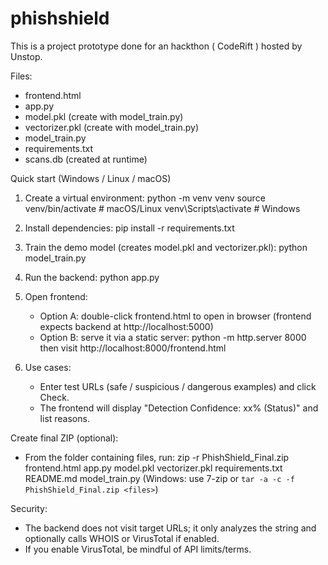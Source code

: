 # phishshield
This is a project prototype done for an hackthon ( CodeRift ) hosted by Unstop.

Files:
- frontend.html
- app.py
- model.pkl (create with model_train.py)
- vectorizer.pkl (create with model_train.py)
- model_train.py
- requirements.txt
- scans.db (created at runtime)

Quick start (Windows / Linux / macOS)
1. Create a virtual environment:
   python -m venv venv
   source venv/bin/activate   # macOS/Linux
   venv\Scripts\activate      # Windows

2. Install dependencies:
   pip install -r requirements.txt

3. Train the demo model (creates model.pkl and vectorizer.pkl):
   python model_train.py

4. Run the backend:
   python app.py

5. Open frontend:
   - Option A: double-click frontend.html to open in browser (frontend expects backend at http://localhost:5000)
   - Option B: serve it via a static server:
       python -m http.server 8000
     then visit http://localhost:8000/frontend.html

6. Use cases:
   - Enter test URLs (safe / suspicious / dangerous examples) and click Check.
   - The frontend will display "Detection Confidence: xx% (Status)" and list reasons.

Create final ZIP (optional):
- From the folder containing files, run:
  zip -r PhishShield_Final.zip frontend.html app.py model.pkl vectorizer.pkl requirements.txt README.md model_train.py
  (Windows: use 7-zip or `tar -a -c -f PhishShield_Final.zip <files>`)

Security:
- The backend does not visit target URLs; it only analyzes the string and optionally calls WHOIS or VirusTotal if enabled.
- If you enable VirusTotal, be mindful of API limits/terms.

